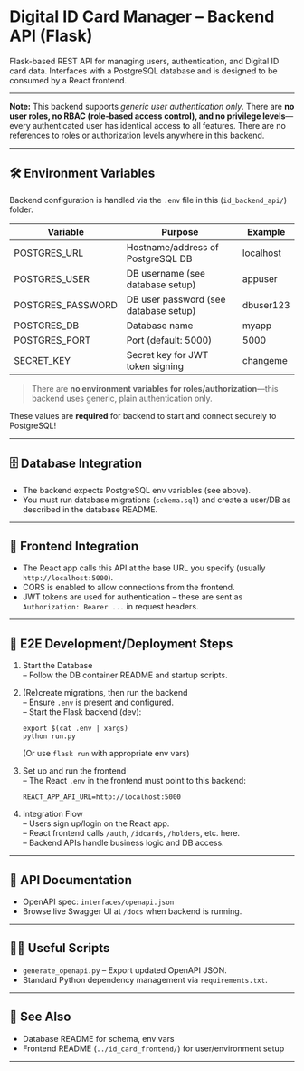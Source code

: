 # Digital ID Card Manager – Backend API (Flask)

Flask-based REST API for managing users, authentication, and Digital ID card data.
Interfaces with a PostgreSQL database and is designed to be consumed by a React frontend.

---

**Note:** This backend supports _generic user authentication only_. There are **no user roles, no RBAC (role-based access control), and no privilege levels**—every authenticated user has identical access to all features. There are no references to roles or authorization levels anywhere in this backend.

---

## 🛠 Environment Variables

Backend configuration is handled via the `.env` file in this (`id_backend_api/`) folder.

| Variable         | Purpose                                | Example      |
|------------------|----------------------------------------|--------------|
| POSTGRES_URL     | Hostname/address of PostgreSQL DB      | localhost    |
| POSTGRES_USER    | DB username (see database setup)       | appuser      |
| POSTGRES_PASSWORD| DB user password (see database setup)  | dbuser123    |
| POSTGRES_DB      | Database name                          | myapp        |
| POSTGRES_PORT    | Port (default: 5000)                   | 5000         |
| SECRET_KEY       | Secret key for JWT token signing       | changeme     |

> There are **no environment variables for roles/authorization**—this backend uses generic, plain authentication only.

These values are **required** for backend to start and connect securely to PostgreSQL!

---

## 🗄️ Database Integration

- The backend expects PostgreSQL env variables (see above).
- You must run database migrations (`schema.sql`) and create a user/DB as described in the database README.

---

## 🔗 Frontend Integration

- The React app calls this API at the base URL you specify (usually `http://localhost:5000`).
- CORS is enabled to allow connections from the frontend.
- JWT tokens are used for authentication – these are sent as `Authorization: Bearer ...` in request headers.

---

## 🚦 E2E Development/Deployment Steps

1. Start the Database  
   – Follow the DB container README and startup scripts.

2. (Re)create migrations, then run the backend  
   – Ensure `.env` is present and configured.  
   – Start the Flask backend (dev):

      ```
      export $(cat .env | xargs)
      python run.py
      ```
      (Or use `flask run` with appropriate env vars)

3. Set up and run the frontend  
   – The React `.env` in the frontend must point to this backend:

      ```
      REACT_APP_API_URL=http://localhost:5000
      ```

4. Integration Flow  
   – Users sign up/login on the React app.  
   – React frontend calls `/auth`, `/idcards`, `/holders`, etc. here.  
   – Backend APIs handle business logic and DB access.

---

## 📝 API Documentation

- OpenAPI spec: `interfaces/openapi.json`
- Browse live Swagger UI at `/docs` when backend is running.

---

## 👩‍💻 Useful Scripts

- `generate_openapi.py` – Export updated OpenAPI JSON.
- Standard Python dependency management via `requirements.txt`.

---

## 👀 See Also

- Database README for schema, env vars
- Frontend README (`../id_card_frontend/`) for user/environment setup

---

